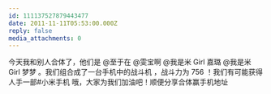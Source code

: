 ```yaml
---
id: 111137527879443477
date: 2011-11-11T05:53:00.000Z
reply: false
media_attachments: 0
---
```


今天我和别人合体了，他们是 @至于在 @雯宝啊 @我是米 Girl 嘉璐 @我是米 Girl 梦梦 。我们组合成了一台手机中的战斗机 ，战斗力为 756 ！我们有可能获得人手一部#小米手机 哦，大家为我们加油吧！顺便分享合体赢手机地址 ​​​​

